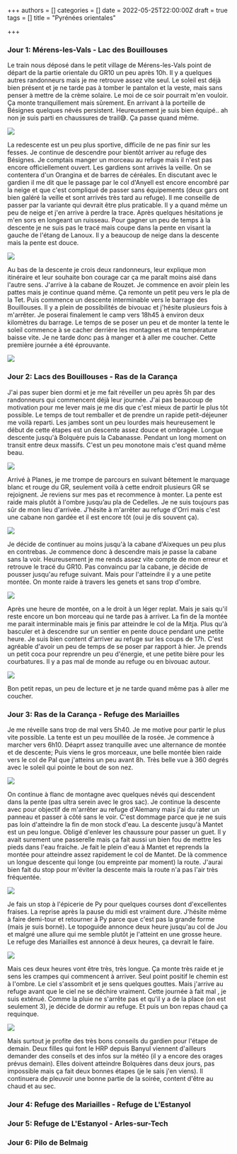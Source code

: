+++
authors = []
categories = []
date = 2022-05-25T22:00:00Z
draft = true
tags = []
title = "Pyrénées orientales"

+++
### Jour 1: Mérens-les-Vals - Lac des Bouillouses

Le train nous déposé dans le petit village de Mérens-les-Vals point de départ de la partie orientale du GR10 un peu après 10h. Il y a quelques autres randonneurs mais je me retrouve assez vite seul. Le soleil est déjà bien présent et je ne tarde pas à tomber le pantalon et la veste, mais sans penser à mettre de la crème solaire. Le moi de ce soir pourrait m'en vouloir. Ça monte tranquillement mais sûrement. En arrivant à la porteille de Bésignes quelques névés persistent. Heureusement je suis bien équipé..  ah non je suis parti en chaussures de trail😅. Ça passe quand même.

![](/uploads/1.jpg)

La redescente est un peu plus sportive, difficile de ne pas finir sur les fesses. Je continue de descendre pour bientôt arriver au refuge des Bésignes. Je comptais manger un morceau au refuge mais il n'est pas encore officiellement ouvert. Les gardiens sont arrivés la veille. On se contentera d'un Orangina et de barres de céréales. En discutant avec le gardien il me dit que le passage par le col d'Anyell est encore encombré par la neige et que c'est compliqué de passer sans équipements (deux gars ont bien galéré la veille et sont arrivés très tard au refuge). Il me conseille de passer par la variante qui devrait être plus praticable. Il y a quand même un peu de neige et j'en arrive à perdre la trace.  Après quelques hésitations je m'en sors en longeant un ruisseau. Pour gagner un peu de temps à la descente je ne suis pas le tracé mais coupe dans la pente en visant la gauche de l'étang de Lanoux. Il y a beaucoup de neige dans la descente mais la pente est douce.

![](/uploads/gopr0222.JPG)

Au bas de la descente je crois deux randonneurs, leur explique mon itinéraire et leur souhaite bon courage car ça me paraît moins aisé dans l'autre sens. J'arrive à la cabane de Rouzet. Je commence en avoir plein les pattes mais je continue quand même. Ça remonte un petit peu vers le pla de la Tet. Puis commence un descente interminable vers le barrage des Bouillouses. Il y a plein de possibilités de bivouac et j'hésite plusieurs fois à m'arrêter. Je poserai finalement le camp vers 18h45 à environ deux kilomètres du barrage. Le temps de se poser un peu et de monter la tente le soleil commence à se cacher derrière les montagnes et ma température baisse vite. Je ne tarde donc pas à manger et à aller me coucher. Cette première journée a été éprouvante.

![](/uploads/pano_20220527_193338.jpg)

### Jour 2: Lacs des Bouillouses - Ras de la Carança

J'ai pas super bien dormi et je me fait réveiller un peu après 5h par des randonneurs qui commencent déjà leur journée. J'ai pas beaucoup de motivation pour me lever mais je me dis que c'est mieux de partir le plus tôt possible. Le temps de tout remballer et de prendre un rapide petit-déjeuner me voilà reparti. Les jambes sont un peu lourdes mais heureusement le début de cette étapes est un descente assez douce et ombragée. Longue descente jusqu'à Bolquère puis la Cabanasse. Pendant un long moment on transit entre deux massifs. C'est un peu monotone mais c'est quand même beau.

![](/uploads/1-1.jpg)

Arrivé à Planes, je me trompe de parcours en suivant bêtement le marquage blanc et rouge du GR, seulement voilà à cette endroit plusieurs GR se rejoignent. Je reviens sur mes pas et recommence à monter. La pente est raide mais plutôt à l'ombre jusqu’au pla de Cedelles. Je ne suis toujours pas sûr de mon lieu d'arrivée. J'hésite à m'arrêter au refuge d'Orri mais c'est une cabane non gardée et il est encore tôt (oui je dis souvent ça).

![](/uploads/gopr0242-1.JPG)

Je décide de continuer au moins jusqu'à la cabane d'Aixeques un peu plus en contrebas. Je commence donc à descendre mais je passe la cabane sans la voir. Heureusement je me rends assez vite compte de mon erreur et retrouve le tracé du GR10. Pas convaincu par la cabane, je décide de pousser jusqu'au refuge suivant. Mais pour l'atteindre il y a une petite montée. On monte raide à travers les genets et sans trop d'ombre.

![](/uploads/1-2.jpg)

Après une heure de montée, on a le droit à un léger replat. Mais je sais qu'il reste encore un bon morceau qui ne tarde pas à arriver. La fin de la montée me parait interminable mais je finis par atteindre le col de la Mitja. Plus qu'à basculer et à descendre sur un sentier en pente douce pendant une petite heure. Je suis bien content d'arriver au refuge sur les coups de 17h. C'est agréable d'avoir un peu de temps de se poser par rapport à hier. Je prends un petit coca pour reprendre un peu d'énergie, et une petite bière pour les courbatures. Il y a pas mal de monde au refuge ou en bivouac autour.

![](/uploads/pano_20220528_193744.jpg)

Bon petit repas, un peu de lecture et je ne tarde quand même pas à aller me coucher.

### Jour 3: Ras de la Carança - Refuge des Mariailles

Je me réveille sans trop de mal vers 5h40. Je me motive pour partir le plus vite possible. La tente est un peu mouillée de la rosée. Je commence à marcher vers 6h10. Déaprt assez tranquille avec une alternance de montée et de descente; Puis viens le gros morceaux, une belle montée bien raide vers le col de Pal que j'atteins un peu avant 8h. Très belle vue à 360 degrés avec le soleil qui pointe le bout de son nez. 

![](/uploads/gopr0257.JPG)

On continue à flanc de montagne avec quelques névés qui descendent dans la pente (pas ultra serein avec le gros sac). Je continue la descente avec pour objectif de m'arrêter au refuge d'Alemany mais j'ai du rater un panneau et passer à côté sans le voir. C'est dommage parce que je ne suis pas loin d'atteindre la fin de mon stock d'eau.  La descente jusqu'à Mantet est un peu longue. Obligé d'enlever les chaussure pour passer un guet. Il y avait surement une passerelle mais ça fait aussi un bien fou de mettre les pieds dans l'eau fraiche. Je fait le plein d'eau à Mantet et reprends la montée pour atteindre assez rapidement le col de Mantet. De là commence un longue descente  qui longe (ou empreinte par moment) la route. J'aurai bien fait du stop pour m'éviter la descente mais la route n'a pas l'air très fréquentée.

![](/uploads/1-3.jpg)

Je fais un stop à l'épicerie de Py pour quelques courses dont d'excellentes fraises. La reprise après la pause du midi est vraiment dure. J'hésite même à faire demi-tour et retourner à Py parce que c'est pas la grande forme (mais je suis borné). Le topoguide annonce deux heure jusqu'au col de Jou et malgré une allure qui me semble plutôt je l'atteint en une grosse heure. Le refuge des Mariailles est annoncé à deux heures, ça devrait le faire. 

![](/uploads/gopr0266.JPG)

Mais ces deux heures vont être très, très longue. Ça monte très raide et je sens les crampes qui commencent à arriver. Seul point positif le chemin est à l'ombre. Le ciel s'assombrit et je sens quelques gouttes. Mais j'arrive au refuge avant que le ciel ne se déchire vraiment. Cette journée à fait mal , je suis exténué. Comme la pluie ne s'arrête pas et qu'il y a de la place (on est seulement 3), je décide de dormir au refuge. Et puis un bon repas chaud ça requinque.

![](/uploads/gopr0270.JPG)

Mais surtout je profite des très bons conseils du gardien pour l'étape de demain. Deux filles qui font le HRP depuis Banyul viennent d'ailleurs demander des conseils et des infos sur la météo (il y a encore des orages prévus demain). Elles doivent atteindre Bolquères dans deux jours, pas impossible mais ça fait deux bonnes étapes (je le sais j'en viens). Il continuera de pleuvoir une bonne partie de la soirée, content d'être au chaud et au sec.

### Jour 4: Refuge des Mariailles - Refuge de L'Estanyol

### Jour 5: Refuge de L'Estanyol - Arles-sur-Tech

### Jour 6: Pilo de Belmaig